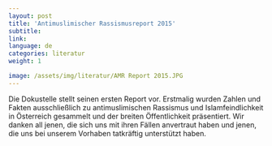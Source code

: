 ```yaml
---
layout: post
title: 'Antimuslimischer Rassismusreport 2015'
subtitle:
link:
language: de
categories: literatur
weight: 1

image: /assets/img/literatur/AMR Report 2015.JPG
---
```

Die Dokustelle stellt seinen ersten Report vor. Erstmalig wurden Zahlen und Fakten ausschließlich zu antimuslimischen Rassismus und Islamfeindlichkeit in Österreich gesammelt und der breiten Öffentlichkeit präsentiert. Wir danken all jenen, die sich uns mit ihren Fällen anvertraut haben und jenen, die uns bei unserem Vorhaben tatkräftig unterstützt haben.